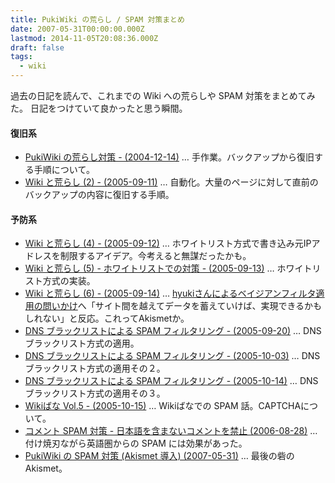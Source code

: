 ```yaml
---
title: PukiWiki の荒らし / SPAM 対策まとめ
date: 2007-05-31T00:00:00.000Z
lastmod: 2014-11-05T20:08:36.000Z
draft: false
tags:
  - wiki
---
```


過去の日記を読んで、これまでの Wiki への荒らしや SPAM 対策をまとめてみた。 日記をつけていて良かったと思う瞬間。

#### 復旧系

- [PukiWiki の荒らし対策 - (2004-12-14)](/posts/20041214/p01) … 手作業。バックアップから復旧する手順について。
- [Wiki と荒らし (2) - (2005-09-11)](/posts/20050911/p01) … 自動化。大量のページに対して直前のバックアップの内容に復旧する手順。

#### 予防系

- [Wiki と荒らし (4) - (2005-09-12)](/posts/20050912/p01) … ホワイトリスト方式で書き込み元IPアドレスを制限するアイデア。今考えると無謀だったかも。
- [Wiki と荒らし (5) - ホワイトリストでの対策 - (2005-09-13)](/posts/20050913/p01) … ホワイトリスト方式の実装。
- [Wiki と荒らし (6) - (2005-09-14)](/posts/20050914/p01) … [hyukiさんによるベイジアンフィルタ適用の問いかけ](http://d.hatena.ne.jp/hyuki/20050914#spam)へ「サイト間を越えてデータを蓄えていけば、実現できるかもしれない」と反応。これってAkismetか。
- [DNS ブラックリストによる SPAM フィルタリング - (2005-09-20)](/posts/20050920/p01) … DNS ブラックリスト方式の適用。
- [DNS ブラックリストによる SPAM フィルタリング - (2005-10-03)](/posts/20051003/p01) … DNS ブラックリスト方式の適用その２。
- [DNS ブラックリストによる SPAM フィルタリング - (2005-10-14)](/posts/20051014/p01) … DNS ブラックリスト方式の適用その３。
- [Wikiばな Vol.5 - (2005-10-15)](/posts/20051015/p01) … Wikiばなでの SPAM 話。CAPTCHAについて。
- [コメント SPAM 対策 - 日本語を含まないコメントを禁止 (2006-08-28)](/posts/20060828/p01) … 付け焼刃ながら英語圏からの SPAM には効果があった。
- [PukiWiki の SPAM 対策 (Akismet 導入) (2007-05-31)](https://www.machu.jp/diary/20070531.html#p01 "PukiWiki の SPAM 対策 (Akismet 導入)") … 最後の砦のAkismet。
